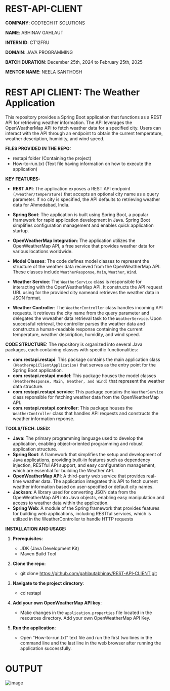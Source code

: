 # REST-API-CLIENT

**COMPANY**: CODTECH IT SOLUTIONS

**NAME**: ABHINAV GAHLAUT

**INTERN ID**: CT12FRU

**DOMAIN**: JAVA PROGRAMMING

**BATCH DURATION**: December 25th, 2024 to February 25th, 2025

**MENTOR NAME**: NEELA SANTHOSH

# **REST API CLIENT: The Weather Application**

This repository provides a Spring Boot application that functions as a REST API for retrieving weather information. The API leverages the OpenWeatherMap API to fetch weather data for a specified city. Users can interact with the API through an endpoint to obtain the current temperature, weather description, humidity, and wind speed.

**FILES PROVIDED IN THE REPO:**
- restapi folder (Containing the project)
- How-to-run.txt (Text file having information on how to execute the application)

**KEY FEATURES:**
- **REST API**: The application exposes a REST API endpoint `(/weather/temperature)` that accepts an optional city name as a query parameter. If no city is specified, the API defaults to retrieving weather data for Ahmedabad, India.

- **Spring Boot**: The application is built using Spring Boot, a popular framework for rapid application development in Java. Spring Boot simplifies configuration management and enables quick application startup.

- **OpenWeatherMap Integration**: The application utilizes the OpenWeatherMap API, a free service that provides weather data for various locations worldwide.

- **Model Classes**: The code defines model classes to represent the structure of the weather data recieved from the OpenWeatherMap API. These classes include `WeatherResponse`, `Main`, `Weather`, `Wind`.

- **Weather Service**: The `WeatherService` class is responsible for interacting with the OpenWeatherMap API. It constructs the API request URL using for the provided city nameand retrieves the weather data in JSON format.

- **Weather Controller**: The `WeatherController` class handles incoming API requests. it retrieves the city name from the query parameter and delegates the wweather data retrieval task to the `WeatherService`. Upon successful retrieval, the controller parses the weather data and constructs a human-readable response containing the current temperature, weather description, humidity, and wind speed.

**CODE STRUCTURE:**
The repository is organized into several Java packages, each containing classes with specific functionalities:
- **com.restapi.restapi**: This package contains the main application class `(WeatherApiClientApplication)` that serves as the entry point for the Spring Boot application.
- **com.restapi.restapi.model**: This package houses the model classes `(WeatherResponse, Main, Weather, and Wind)` that represent the weather data structure.
- **com.restapi.restapi.service**: This package contains the `WeatherService` class reponsible for fetching weather data from the OpenWeatherMap API.
- **com.restapi.restapi.controller**: This package houses the `WeatherController` class that handles API requests and constructs the weather information reponse.

**TOOLS/TECH. USED:**
- **Java**: The primary programming language used to develop the application, enabling object-oriented programming and robust application structure.
- **Spring Boot**: A framework that simplifies the setup and development of Java applications, providing built-in features such as dependency injection, RESTful API support, and easy configuration management, which are essential for building the Weather API.
- **OpenWeatherMap API**: A third-party web service that provides real-time weather data. The application integrates this API to fetch current weather information based on user-specified or default city names.
- **Jackson**: A library used for converting JSON data from the OpenWeatherMap API into Java objects, enabling easy manipulation and access to weather data within the application.
- **Spring Web**: A module of the Spring framework that provides features for building web applications, including RESTful services, which is utilized in the WeatherController to handle HTTP requests

**INSTALLATION AND USAGE:**
1. **Prerequisites**:
   - JDK (Java Development Kit)
   - Maven Build Tool

2. **Clone the repo**:
   - git clone https://github.com/gahlautabhinav/REST-API-CLIENT.git

3. **Navigate to the project directory**:
   - cd restapi

4. **Add your own OpenWeatherMap API key**:
   - Make changes in the `application.properties` file located in the resources directory. Add your own OpenWeatherMap API Key.

5. **Run the application**:
   - Open "How-to-run.txt" text file and run the first two lines in the command line and the last line in the web browser after running the application successfully.

# **OUTPUT**
![image](https://github.com/user-attachments/assets/04d9a3ac-fb03-4643-9f81-fcaf4c6c47a9)
